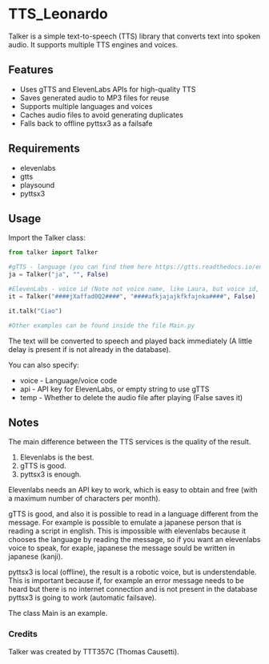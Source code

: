 # TTS_Leonardo

Talker is a simple text-to-speech (TTS) library that converts text into spoken audio. It supports multiple TTS engines and voices.

## Features

- Uses gTTS and ElevenLabs APIs for high-quality TTS
- Saves generated audio to MP3 files for reuse 
- Supports multiple languages and voices
- Caches audio files to avoid generating duplicates
- Falls back to offline pyttsx3 as a failsafe

## Requirements
- elevenlabs
- gtts
- playsound
- pyttsx3

## Usage 

Import the Talker class:

```python
from talker import Talker

#gTTS - language (you can find them here https://gtts.readthedocs.io/en/latest/module.html#module-gtts.tts) and "" (no api needed)
ja = Talker("ja", "", False)

#ElevenLabs - voice id (Note not voice name, like Laura, but voice id, that is alphanumeric) and api (this are not working examples)
it = Talker("####jXaffad0Q2####", "####afkjajajkfkfajnka####", False)

it.talk("Ciao")

#Other examples can be found inside the file Main.py

```

The text will be converted to speech and played back immediately (A little delay is present if is not already in the database).

You can also specify:

- voice - Language/voice code
- api - API key for ElevenLabs, or empty string to use gTTS
- temp - Whether to delete the audio file after playing (False saves it)

## Notes

The main difference between the TTS services is the quality of the result.

1. Elevenlabs is the best.
2. gTTS is good.
3. pyttsx3 is enough.

Elevenlabs needs an API key to work, which is easy to obtain and free (with a maximum number of characters per month).

gTTS is good, and also it is possible to read in a language different from the message. For example is possible to emulate a japanese person that is reading a script in english. This is impossible with elevenlabs because it chooses the language by reading the message, so if you want an elevenlabs voice to speak, for exaple, japanese the message sould be written in japanese (kanji).

pyttsx3 is local (offline), the result is a robotic voice, but is understendable. This is important because if, for example an error message needs to be heard but there is no internet connection and is not present in the database pyttsx3 is going to work (automatic failsave).

The class Main is an example.


### Credits
Talker was created by TTT357C (Thomas Causetti).
